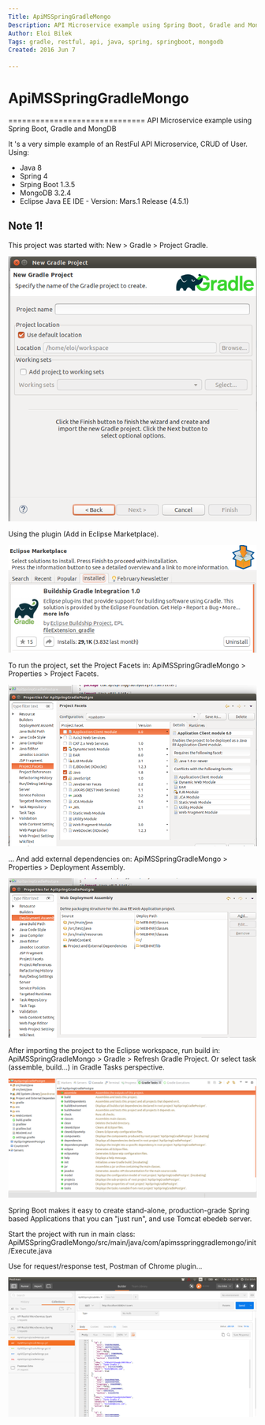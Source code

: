 ```yaml
---
Title: ApiMSSpringGradleMongo
Description: API Microservice example using Spring Boot, Gradle and MongDB
Author: Eloi Bilek
Tags: gradle, restful, api, java, spring, springboot, mongodb
Created: 2016 Jun 7

---
```


# ApiMSSpringGradleMongo
==============================
API Microservice example using Spring Boot, Gradle and MongDB

It 's a very simple example of an RestFul API Microservice, CRUD of User.
Using:
* Java 8
* Spring 4
* Srping Boot 1.3.5
* MongoDB 3.2.4
* Eclipse Java EE IDE - Version: Mars.1 Release (4.5.1)

## Note 1!
This project was started with: New > Gradle > Project Gradle.

![init project](https://github.com/EloiBilek/eloibilek.github.io/raw/master/SGP/init_project.png)

Using the plugin (Add in Eclipse Marketplace). 

![gradle plugin](https://github.com/EloiBilek/eloibilek.github.io/raw/master/SGP/gradle_plugin.png)

To run the project, set the Project Facets in: ApiMSSpringGradleMongo > Properties > Project Facets.

![facets](https://github.com/EloiBilek/eloibilek.github.io/raw/master/SGP/facets.png)

... And add external dependencies on: ApiMSSpringGradleMongo > Properties > Deployment Assembly.

![facets](https://github.com/EloiBilek/eloibilek.github.io/raw/master/SGP/properties_deployment.png)

After importing the project to the Eclipse workspace, run build in: ApiMSSpringGradleMongo > Gradle > Refresh Gradle Project.
Or select task (assemble, build...) in Gradle Tasks perspective.

![gradle tasks](https://github.com/EloiBilek/eloibilek.github.io/raw/master/SGP/gradle_tasks.png)

Spring Boot makes it easy to create stand-alone, production-grade Spring based Applications that you can "just run", and use Tomcat ebedeb server.

Start the project with run in main class: ApiMSSpringGradleMongo/src/main/java/com/apimsspringgradlemongo/init/Execute.java

Use for request/response test, Postman of Chrome plugin...

![msspringtest](https://github.com/EloiBilek/eloibilek.github.io/raw/master/SGM_MS/msspringtest.png)

